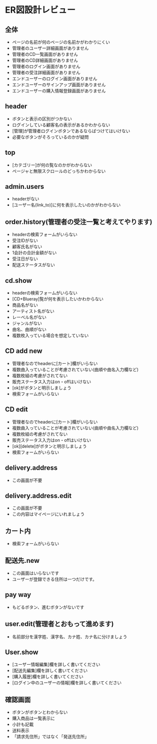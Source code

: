 # ER図設計レビュー
## 全体
- ページの名前が何のページの名前かがわかりにくい
- 管理者のユーザー詳細画面がありません
- 管理者のCD一覧画面がありません
- 管理者のCD詳細画面がありません
- 管理者のログイン画面がありません
- 管理者の受注詳細画面がありません
- エンドユーザーのログイン画面がありません
- エンドユーザーのサインアップ画面がありません
- エンドユーザーの購入情報登録画面がありません

## header
- ボタンと表示の区別がつかない
- ログインしている顧客名の表示があるかわからない
- [管理]が管理者ログインボタンであるならばつけてはいけない
- 必要なボタンがそろっているのかが疑問

## top
- [カテゴリー]が何の覧なのかがわからない
- ページャと無限スクロールのどっちかわからない

## admin.users
- headerがない
- [ユーザー名(link_to)]に何を表示したいのかがわからない

## order.history(管理者の受注一覧と考えてやります)
- headerの検索フォームがいらない
- 受注IDがない
- 顧客氏名がない
- 1会計の合計金額がない
- 受注日がない
- 配送ステータスがない

## cd.show
- headerの検索フォームがいらない
- [CD+Blueray]覧が何を表示したいかわからない
- 商品名がない
- アーティスト名がない
- レーベル名がない
- ジャンルがない
- 曲名、曲順がない
- 複数枚入っている場合を想定していない

## CD add new
- 管理者なのでheaderに[カート]欄がいらない
- 複数曲入っていることが考慮されていない(曲順や曲名入力欄など)
- 複数枚組の考慮がされてない
- 販売ステータス入力はon・offはいけない
- [ok]がボタンと明示しましょう
- 検索フォームがいらない

## CD edit
- 管理者なのでheaderに[カート]欄がいらない
- 複数曲入っていることが考慮されていない(曲順や曲名入力欄など)
- 複数枚組の考慮がされてない
- 販売ステータス入力はon・offはいけない
- [ok][delete]がボタンと明示しましょう
- 検索フォームがいらない

## delivery.address
- この画面が不要

## delivery.address.edit
- この画面が不要
- この内容はマイページにいれましょう

## カート内
- 検索フォームがいらない

## 配送先.new
- この画面はいらないです
- ユーザーが登録できる住所は一つだけです。

## pay way
- もどるボタン、進むボタンがないです

## user.edit(管理者とおもって進めます)
- 名前部分を漢字姓、漢字名、カナ姓、カナ名に分けましょう

## User.show
- [ユーザー情報編集]欄を詳しく書いてください
- [配送先編集]欄を詳しく書いてください
- [購入履歴]欄を詳しく書いてください
- [ログイン中のユーザーの情報]欄を詳しく書いてください

## 確認画面
- ボタンがボタンとわからない
- 購入商品は一覧表示に
- 小計も記載
- 送料表示
- 「請求先住所」ではなく「発送先住所」
